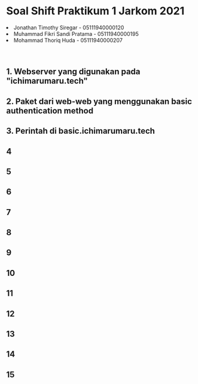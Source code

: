 # Soal Shift Praktikum 1 Jarkom 2021

<li> Jonathan Timothy Siregar - 05111940000120
<li> Muhammad Fikri Sandi Pratama - 05111940000195
<li> Mohammad Thoriq Huda - 05111940000207
<br><br><br>

## 1. Webserver yang digunakan pada "ichimarumaru.tech"


## 2. Paket dari web-web yang menggunakan basic authentication method


## 3. Perintah di basic.ichimarumaru.tech


## 4


## 5


## 6


## 7


## 8


## 9


## 10


## 11


## 12


## 13


## 14


## 15
